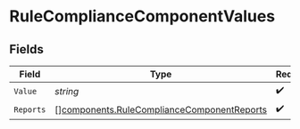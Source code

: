 # RuleComplianceComponentValues


## Fields

| Field                                                                                                    | Type                                                                                                     | Required                                                                                                 | Description                                                                                              | Example                                                                                                  |
| -------------------------------------------------------------------------------------------------------- | -------------------------------------------------------------------------------------------------------- | -------------------------------------------------------------------------------------------------------- | -------------------------------------------------------------------------------------------------------- | -------------------------------------------------------------------------------------------------------- |
| `Value`                                                                                                  | *string*                                                                                                 | :heavy_check_mark:                                                                                       | N/A                                                                                                      | tutu                                                                                                     |
| `Reports`                                                                                                | [][components.RuleComplianceComponentReports](../../models/components/rulecompliancecomponentreports.md) | :heavy_check_mark:                                                                                       | N/A                                                                                                      |                                                                                                          |
